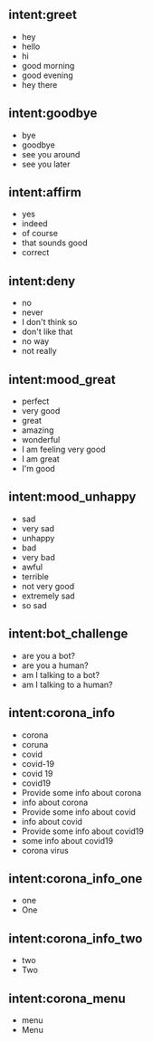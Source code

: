 ## intent:greet
- hey
- hello
- hi
- good morning
- good evening
- hey there

## intent:goodbye
- bye
- goodbye
- see you around
- see you later

## intent:affirm
- yes
- indeed
- of course
- that sounds good
- correct

## intent:deny
- no
- never
- I don't think so
- don't like that
- no way
- not really

## intent:mood_great
- perfect
- very good
- great
- amazing
- wonderful
- I am feeling very good
- I am great
- I'm good

## intent:mood_unhappy
- sad
- very sad
- unhappy
- bad
- very bad
- awful
- terrible
- not very good
- extremely sad
- so sad

## intent:bot_challenge
- are you a bot?
- are you a human?
- am I talking to a bot?
- am I talking to a human?

## intent:corona_info
- corona
- coruna
- covid
- covid-19
- covid 19
- covid19
- Provide some info about corona
- info about corona
- Provide some info about covid
- info about covid
- Provide some info about covid19
- some info about covid19
- corona virus

## intent:corona_info_one
- one
- One

## intent:corona_info_two
- two
- Two

## intent:corona_menu
- menu
- Menu
